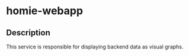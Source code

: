 # homie-webapp

## Description
This service is responsible for displaying backend data as visual graphs.

